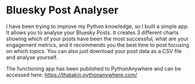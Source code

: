 # Bluesky Post Analyser
I have been trying to improve my Python knowledge, so I built a simple app. It allows you to analyse your Bluesky Posts. It creates 3 different charts showing which of your posts have been the most successful, what are your engagement metrics, and it recommends you the best time to post focusing on which topics. You can also just download your post data as a CSV file and analyse yourself.

The functioning app has been published to PythonAnywhere and can be accessed here: https://thatakin.pythonanywhere.com/


